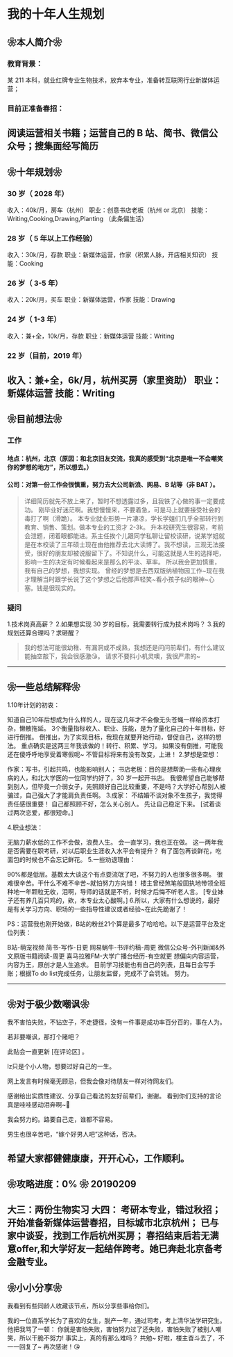 # 我的十年人生规划

## ❀本人简介❀
### 教育背景：
 某 211 本科，就业红牌专业生物技术，放弃本专业，准备转互联网行业新媒体运营；
### 目前正准备春招：

 阅读运营相关书籍；运营自己的 B 站、简书、微信公众号；搜集面经写简历
---
## ❀十年规划❀
### 30 岁（ 2028 年）
 收入：40k/月，房车（杭州）
 职业：创意书店老板（杭州 or 北京）
 技能：Writing,Cooking,Drawing,Planting （此条偏生活）
### 28 岁（ 5 年以上工作经验）
 收入：30k/月，存款
 职业：新媒体运营，作家（积累人脉，开店相关知识）
 技能：Cooking
### 26 岁（ 3-5 年）
 收入：20k/月，买车
 职业：新媒体运营，作家
 技能：Drawing
### 24 岁（ 1-3 年）
 收入：兼+全，10k/月，存款
 职业：新媒体运营
 技能：Writing
### 22 岁（目前，2019 年）
 收入：兼+全，6k/月，杭州买房（家里资助）
 职业：新媒体运营
 技能：Writing
---
## ❀目前想法❀
### 工作
#### 地点：杭州，北京（原因：和北京旧友交流，我真的感受到“北京是唯一不会嘲笑你的梦想的地方”，所以想去。）
#### 公司：对第一份工作会很慎重，努力去大公司新浪、网易、B 站等（非 BAT ）。
> 详细简历就先不放上来了，暂时不想透露过多，且我铁了心做的事一定要成功。
刚毕业好迷茫啊。我想慢慢来，不要着急，可是马上就要接受社会的毒打了啊（滑跪）。 本专业就业形势一片凄凉，学长学姐们几乎全部转行到教育、销售、策划。做本专业的工资才 2-3k。
升本校研究生很容易，考前会泄题，闭着眼都能进。系主任挨个儿跟同学私聊让留校读研，说某学姐就是在本校读了三年硕士现在由他推荐去北大读博了。我不想读，三观无法接受，很好的朋友却被说服留下了。不知说什么，可能这就是人生的选择吧，影响一生的决定有时候看起来是那么的平淡、草率。
所以我会更加慎重，我有自己的梦想，我想实现。
曾经的梦想是去西双版纳植物园工作~现在我才理解当时跟学长说了这个梦想之后他那声轻笑~看小孩子似的眼神~心塞。钱是很现实的。
### 疑问
1.技术岗真高薪？
2.如果想实现 30 岁的目标，我需要转行成为技术岗吗？
3.我的规划还算合理吗？求砸醒？
>我的想法可能很幼稚、有漏洞或不成熟，我想还是问问前辈们，有什么建议能抽空敲下，我会很感激😘。
请求不要抖小机灵噢，我很严肃的~
---
## ❀一些总结解释❀

1.10年计划的初衷：

知道自己10年后想成为什么样的人，现在这几年才不会像无头苍蝇一样给资本打杂，懒散拖延。
3个衡量指标收入、职业、技能，是为了量化自己的十年目标，好进行倒推。
倒推出，为了实现目标，我现在就要开始行动，督促自己，这样的想法。
重点确实是这两三年我该做的！转行、积累、学习。 如果没有倒推，可能我还在傻呼呼地享受着寒假呢~
不管目标将来有没有改变，上进！
2.梦想是空想：

作家：写书，引起共鸣，也能影响别人；
书店老板：目的是想帮助一些有心理疾病的人，和北大学医的一位同学约好了，30 岁一起开书店。
我很希望自己能够帮到别人，但毕竟一介弱女子，先照顾好自己比较重要，不是吗？大学好心帮别人被骗过，自己强大了才能肩负责任啊。
3.成家： 不结婚不谈对象不生孩子，我觉得责任感很重要！ 自己都照顾不好，怎么关心别人。 先让自己稳定下来。 [试着谈过两次恋爱，都很短命。]

4.职业想法：

无脑力薪水低的工作不会做，浪费人生。
会一直学习，我也正在做。
这一两年我是否需要在职考研，对以后职业生涯收入水平会有提升？
有了面包再谈鲜花，吃面包的时候也不会忘记鲜花。
5.一些劝退理由：

90%都是低层。基数太大谈这个有点耍流氓了吧，不努力的人也很多很多啊。
很难很辛苦。干什么不难不辛苦~就怕努力方向错！ 楼主曾经煞笔般固执地带领全班种地一年颗粒无收，泪啊，导师的话就是不听，时候才后悔不听老人言。 [专业妹子还有养几百只鸡的，欸，本专业太心酸啊。]
6.所以，大家有什么想说的，最好是有关学习方向、职场的一些指导性建议或者经验~在此先跪谢了！

PS：运营我也刚开始做，B站的粉丝21个算是最多了哈哈哈。以下是运营平台及定位列表：

B站-萌宠视频
简书-写作-日更
网易蜗牛-书评约稿-周更
微信公众号-外刊新闻&外文原版书籍阅读-周更
喜马拉雅FM-大学广播台经历-有空就更 想偏向内容运营，内容为王，原创才是人生追求。
目前学习技能也有自己的列表，且每日会写手账；根据To do list完成任务，让朋友监督，完成不了会罚钱。 努力。

---
## ❀对于极少数嘲讽❀
我不害怕失败，不钻空子，不走捷径，没有一件事是成功率百分百的，事在人为。

若非要嘲讽，那打个赌吧？

此贴会一直更新 [在评论区] 。

lz只是个小人物，想要过好自己的一生。

网上发言有时候毫无顾忌，但我会像对待朋友一样对待网友们。

感谢给出实质性建议、分享自己看法的友好前辈们，谢谢。 看到你们支持的言论真是哇哇感动泪奔啊~🙏

我会努力的。路要自己走，谁都不容易。

男生也很辛苦吧，“嫁个好男人吧”这种话，否决。

希望大家都健健康康，开开心心，工作顺利。
---
## ❀攻略进度：0% ❀ 20190209
大三：两份生物实习
大四：
考研本专业，错过秋招；
开始准备新媒体运营春招，目标城市北京杭州；
已与家中谈妥，找到工作后杭州买房；
春招结束后若无满意offer,和大学好友一起结伴跨考。她已奔赴北京备考金融专业。
---
## ❀小小分享❀
我看到有些同龄人收藏该节点，所以分享些事给你们。

我的一位直系学长为了喜欢的女生，脱产一年，通过司考，考上清华法学研究生。
他把我骂了一顿：
你就是害怕失败，害怕努力过了还失败，害怕失败了被别人嘲笑，所以干脆不努力!
事实上，真的有那么难吗？
共勉~
好啦，楼主奋斗去了，不一一回复了~ 再次感谢！😘
